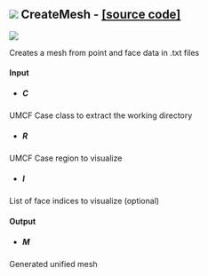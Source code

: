 ## ![](https://github.com/Eddy3D-Dev/Eddy3D/tree/dev/Documentation/Images/Icons/CreateMesh.png) CreateMesh - [[source code]](https://github.com/Eddy3D-Dev/Eddy3D/tree/dev/CreateMesh.cs)

![](https://github.com/Eddy3D-Dev/Eddy3D/tree/dev/Documentation/Images/Components/CreateMesh.png)

Creates a mesh from point and face data in .txt files

#### Input
* ##### C 
UMCF Case class to extract the working directory
* ##### R 
UMCF Case region to visualize
* ##### I 
List of face indices to visualize (optional)

#### Output
* ##### M
Generated unified mesh